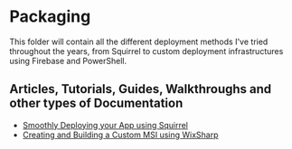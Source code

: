 # Packaging
This folder will contain all the different deployment methods I've tried throughout the years, from Squirrel to custom deployment infrastructures using Firebase and PowerShell.

## Articles, Tutorials, Guides, Walkthroughs and other types of Documentation
- [Smoothly Deploying your App using Squirrel](Smoothly-Deploying-Your-App-with-Squirrel.md)
- [Creating and Building a Custom MSI using WixSharp](WixSharp.md)
